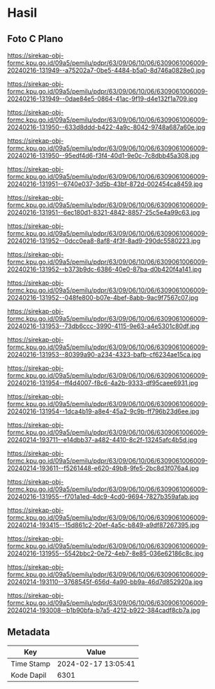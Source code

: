 # Hasil

## Foto C Plano

https://sirekap-obj-formc.kpu.go.id/09a5/pemilu/pdpr/63/09/06/10/06/6309061006009-20240216-131949--a75202a7-0be5-4484-b5a0-8d746a0828e0.jpg

https://sirekap-obj-formc.kpu.go.id/09a5/pemilu/pdpr/63/09/06/10/06/6309061006009-20240216-131949--0dae84e5-0864-41ac-9f19-d4e132f1a709.jpg

https://sirekap-obj-formc.kpu.go.id/09a5/pemilu/pdpr/63/09/06/10/06/6309061006009-20240216-131950--633d8ddd-b422-4a9c-8042-9748a687a60e.jpg

https://sirekap-obj-formc.kpu.go.id/09a5/pemilu/pdpr/63/09/06/10/06/6309061006009-20240216-131950--95edf4d6-f3f4-40d1-9e0c-7c8dbb45a308.jpg

https://sirekap-obj-formc.kpu.go.id/09a5/pemilu/pdpr/63/09/06/10/06/6309061006009-20240216-131951--6740e037-3d5b-43bf-872d-002454ca8459.jpg

https://sirekap-obj-formc.kpu.go.id/09a5/pemilu/pdpr/63/09/06/10/06/6309061006009-20240216-131951--6ec180d1-8321-4842-8857-25c5e4a99c63.jpg

https://sirekap-obj-formc.kpu.go.id/09a5/pemilu/pdpr/63/09/06/10/06/6309061006009-20240216-131952--0dcc0ea8-8af8-4f3f-8ad9-290dc5580223.jpg

https://sirekap-obj-formc.kpu.go.id/09a5/pemilu/pdpr/63/09/06/10/06/6309061006009-20240216-131952--b373b9dc-6386-40e0-87ba-d0b420f4a141.jpg

https://sirekap-obj-formc.kpu.go.id/09a5/pemilu/pdpr/63/09/06/10/06/6309061006009-20240216-131952--048fe800-b07e-4bef-8abb-9ac9f7567c07.jpg

https://sirekap-obj-formc.kpu.go.id/09a5/pemilu/pdpr/63/09/06/10/06/6309061006009-20240216-131953--73db6ccc-3990-4115-9e63-a4e5301c80df.jpg

https://sirekap-obj-formc.kpu.go.id/09a5/pemilu/pdpr/63/09/06/10/06/6309061006009-20240216-131953--80399a90-a234-4323-bafb-cf6234ae15ca.jpg

https://sirekap-obj-formc.kpu.go.id/09a5/pemilu/pdpr/63/09/06/10/06/6309061006009-20240216-131954--ff4d4007-f8c6-4a2b-9333-df95caee6931.jpg

https://sirekap-obj-formc.kpu.go.id/09a5/pemilu/pdpr/63/09/06/10/06/6309061006009-20240216-131954--1dca4b19-a8e4-45a2-9c9b-ff796b23d6ee.jpg

https://sirekap-obj-formc.kpu.go.id/09a5/pemilu/pdpr/63/09/06/10/06/6309061006009-20240214-193711--e14dbb37-a482-4410-8c2f-13245afc4b5d.jpg

https://sirekap-obj-formc.kpu.go.id/09a5/pemilu/pdpr/63/09/06/10/06/6309061006009-20240214-193611--f5261448-e620-49b8-9fe5-2bc8d3f076a4.jpg

https://sirekap-obj-formc.kpu.go.id/09a5/pemilu/pdpr/63/09/06/10/06/6309061006009-20240216-131955--f701a1ed-4dc9-4cd0-9694-7827b359afab.jpg

https://sirekap-obj-formc.kpu.go.id/09a5/pemilu/pdpr/63/09/06/10/06/6309061006009-20240214-193415--15d861c2-20ef-4a5c-b849-a9df87267395.jpg

https://sirekap-obj-formc.kpu.go.id/09a5/pemilu/pdpr/63/09/06/10/06/6309061006009-20240216-131955--5542bbc2-0e72-4eb7-8e85-036e62186c8c.jpg

https://sirekap-obj-formc.kpu.go.id/09a5/pemilu/pdpr/63/09/06/10/06/6309061006009-20240214-193110--3768545f-656d-4a90-bb9a-46d7d852920a.jpg

https://sirekap-obj-formc.kpu.go.id/09a5/pemilu/pdpr/63/09/06/10/06/6309061006009-20240214-193008--b1b90bfa-b7a5-4212-b922-384cadf8cb7a.jpg


## Metadata

| Key        | Value               |
| ---------- | ------------------- |
| Time Stamp | 2024-02-17 13:05:41 |
| Kode Dapil | 6301                |



